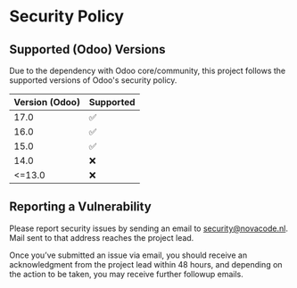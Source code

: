# Security Policy

## Supported (Odoo) Versions

Due to the dependency with Odoo core/community, this project follows the supported versions of Odoo's security policy.

| Version (Odoo) | Supported          |
| -------------- | ------------------ |
| 17.0           | :white_check_mark: |
| 16.0           | :white_check_mark: |
| 15.0           | :white_check_mark: |
| 14.0           | :x: |
| <=13.0         | :x:                |

## Reporting a Vulnerability

Please report security issues by sending an email to security@novacode.nl.
Mail sent to that address reaches the project lead.

Once you’ve submitted an issue via email, you should receive an acknowledgment from the project lead within 48 hours, and depending on the action to be taken, you may receive further followup emails.
